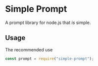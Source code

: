 # Simple Prompt

A prompt library for node.js that *is* simple.

## Usage

The recommended use
```js
const prompt = require("simple-prompt");


```